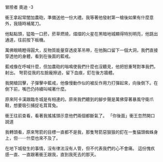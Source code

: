 冒險者 奧迪 -3

衝王拿起常闇加農砲，準備送他一份大禮。我等著他發射第一槍後如果有什麼意外，我隨時補尾刀。

他點點頭，猛吸一口菸，菸草燃燒，熠熠的火星在黑暗地城顯得特別明亮，他跳出通道，往前按下板機。

萬佛眼睛瞪得圓大，反物質能量穿透皮革吊帶，在他胸口留下一個大洞，我們直接穿透他的身體，看到在後面的藍戒。

藍戒像在呼喊什麼，但加農砲的嗡鳴使我們什麼也沒聽見，他把怒重弩對準我們，射出。
弩箭從我的左臉龐擦過，留下血痕，釘在後方牆體。

我開槍回擊，子彈擊中藍戒，他像慢動作似的被反作用力打彈起來，向後倒下。在倒下前，嘴巴仍持續叫喊著什麼。

原來阿卡漢跟臨冬城是有相連的。原來我們聽到的腳步聲是萬佛穿著暴風守衛爪鞋，想要吸引捕捉毛茸茸兔。

衝王往前查看，看著我搖搖頭示意他們兩個都斷氣了。
「你後面」衝王忽然開口說道

我轉頭看，原來弩箭的目標一直都不是我，那隻弩箭惡狠狠的釘在一隻貓頭蜘蛛身上，但⋯⋯什麼也來不及了。

在地下城發生的事情，沒有律法沒有人管，但不代表我們的心不會痛。
這份愧疚感一直、一直跟著衝王跟我，直到我死去的那天。
